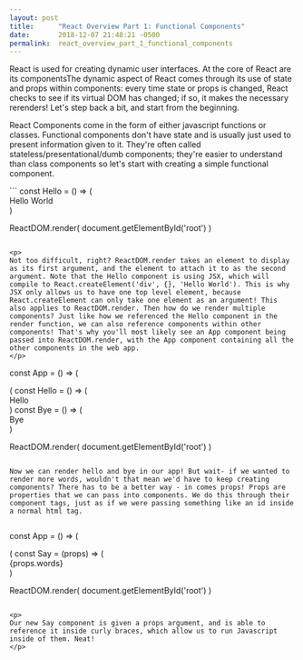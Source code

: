 ```yaml
---
layout: post
title:      "React Overview Part 1: Functional Components"
date:       2018-12-07 21:48:21 -0500
permalink:  react_overview_part_1_functional_components
---
```


<p>
React is used for creating dynamic user interfaces. At the core of React are its componentsThe dynamic aspect of React comes through its use of state and props within components: every time state or props is changed, React checks to see if its virtual DOM has changed; if so, it makes the necessary rerenders! Let's step back a bit, and start from the beginning. 
</p>
<p>React Components come in the form of either javascript functions or classes. Functional components don't have state and is usually just used to present information given to it. They're often called stateless/presentational/dumb components; they're easier to understand than class components so let's start with creating a simple functional component. 
</p>
```
const Hello = () => (
  <div>Hello World</div>
)

ReactDOM.render(
  <Hello />
  document.getElementById('root')
)
```

<p>
Not too difficult, right? ReactDOM.render takes an element to display as its first argument, and the element to attach it to as the second argument. Note that the Hello component is using JSX, which will compile to React.createElement('div', {}, 'Hello World'). This is why JSX only allows us to have one top level element, because React.createElement can only take one element as an argument! This also applies to ReactDOM.render. Then how do we render multiple components? Just like how we referenced the Hello component in the render function, we can also reference components within other components! That's why you'll most likely see an App component being passed into ReactDOM.render, with the App component containing all the other components in the web app. 
</p>

```
const App = () => (
<div>
 <Hello />
 <Bye />
</div>
(
const Hello = () => (
  <div>Hello</div>
)
const Bye = () => (
  <div>Bye</div>
)

ReactDOM.render(
  <App />
  document.getElementById('root')
)
```

Now we can render hello and bye in our app! But wait- if we wanted to render more words, wouldn't that mean we'd have to keep creating components? There has to be a better way - in comes props! Props are properties that we can pass into components. We do this through their component tags, just as if we were passing something like an id inside a normal html tag. 


```
const App = () => (
<div>
 <Say words="Hello" />
  <Say words="Bye" />
</div>
(
const Say = (props) => (
  <div>{props.words}</div>
)

ReactDOM.render(
  <App />
  document.getElementById('root')
)
```

<p>
Our new Say component is given a props argument, and is able to reference it inside curly braces, which allow us to run Javascript inside of them. Neat! 
</p>





